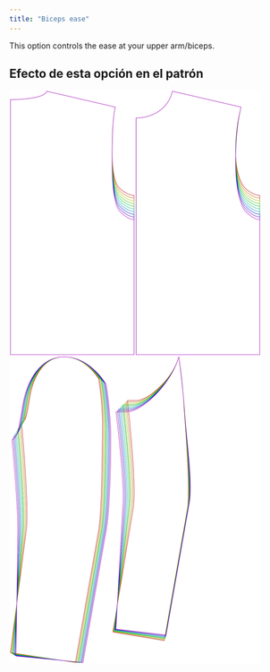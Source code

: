 ```yaml
---
title: "Biceps ease"
---
```


This option controls the ease at your upper arm/biceps.

## Efecto de esta opción en el patrón

![This image shows the effect of this option by superimposing several variants that have a different value for this option](bent_bicepsease_sample.svg "Effect of this option on the pattern")
